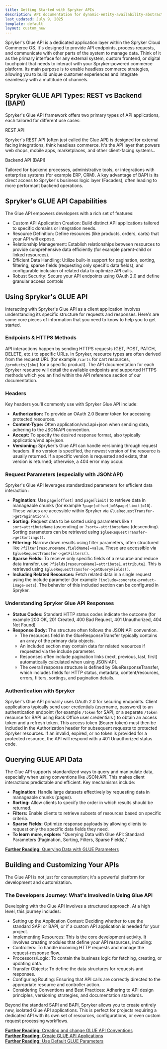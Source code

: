 ```yaml
---
title: Getting Started with Spryker APIs
description: API documentation for dynamic-entity-availability-abstracts.
last_updated: July 9, 2025
template: default
layout: custom_new
---
```


<div class="content_box">

Spryker's Glue API is a dedicated application layer within the Spryker Cloud Commerce OS. It's designed to provide API endpoints, process requests, and communicate with other parts of the system to manage data.  Think of it as the primary interface for any external system, custom frontend, or digital touchpoint that needs to interact with your Spryker-powered commerce platform.  Its main purpose is to enable headless commerce strategies, allowing you to build unique customer experiences and integrate seamlessly with a multitude of channels.

</div>

## Spryker GLUE API Types: REST vs Backend (BAPI)

Spryker's Glue API framework offers two primary types of API applications, each tailored for different use cases:

<div class="grid_container">
  <div class="content_card">
    <div class="content_column">
      <div class="content_icon">
      </div>
    </div>
    <div class="content_column">
      <p class="content_title">REST API</p>
      <p class="content_text">Spryker's REST API (often just called the Glue API) is designed for external facing integrations, think headless commerce. It's the API layer that powers web shops, mobile apps, marketplaces, and other client-facing systems..</p>
    </div>
  </div>
  <div class="content_card">
    <div class="content_column">
      <div class="content_icon">
      </div>
    </div>
    <div class="content_column">
      <p class="content_title">Backend API (BAPI)</p>
      <p class="content_text">Tailored for backend processes, administrative tools, or integrations with enterprise systems (for example ERP, CRM). A key advantage of BAPI is its direct access to Spryker's business logic layer (Facades), often leading to more performant backend operations.</p>
    </div>
  </div>
</div>


## Spryker's GLUE API Capabilities

The Glue API empowers developers with a rich set of features:

- Custom API Application Creation: Build distinct API applications tailored to specific domains or integration needs.
- Resource Definition: Define resources (like products, orders, carts) that your API will expose.
- Relationship Management: Establish relationships between resources to provide comprehensive data efficiently (for example parent-child or linked resources).
- Efficient Data Handling: Utilize built-in support for pagination, sorting, filtering, sparse fields (requesting only specific data fields), and configurable inclusion of related data to optimize API calls.
- Robust Security: Secure your API endpoints using OAuth 2.0 and define granular access controls


## Using Spryker's GLUE API

Interacting with Spryker's Glue API as a client application involves understanding its specific structure for requests and responses. Here's are some core pieces of information that you need to know to help you to get started.


### Endpoints & HTTPS Methods

API interactions happen by sending HTTPS requests (GET, POST, PATCH, DELETE, etc.) to specific URLs. In Spryker, resource types are often derived from the request URL (for example `/carts` for cart resources, `/products/{sku}` for a specific product).  The API documentation for each Spryker resource will detail the available endpoints and supported HTTPS methods which you an find within the API reference section of our documentation.

### Headers

Key headers you'll commonly use with Spryker Glue API include:
- **Authorization:** To provide an OAuth 2.0 Bearer token for accessing protected resources.
- **Content-Type:** Often application/vnd.api+json when sending data, adhering to the JSON:API convention.
- **Accept:** To specify the desired response format, also typically application/vnd.api+json.
- **Versioning:** Spryker's Glue API can handle versioning through request headers. If no version is specified, the newest version of the resource is usually returned. If a specific version is requested and exists, that version is returned; otherwise, a 404 error may occur.

### Request Parameters (especially with JSON:API)

Spryker's Glue API leverages standardized parameters for efficient data interaction :
- **Pagination:** Use `page[offset]` and `page[limit]` to retrieve data in manageable chunks (for example `?page[offset]=0&page[limit]=10`). These values are accessible within Spryker via `GlueRequestTransfer->getPagination()`.
- **Sorting:** Request data to be sorted using parameters like `?sort=attributeName` (ascending) or `?sort=-attributeName` (descending). Sorting parameters can be retrieved using `$glueRequestTransfer->getSortings()`.
- **Filtering:** Narrow down results using filter parameters, often structured like `?filter[resourceName.fieldName]=value`. These are accessible via `$glueRequestTransfer->getFilters()`.
- **Sparse Fields:** To receive only specific fields of a resource and reduce data transfer, use `?fields[resourceName]=attribute1,attribute2`. This is retrieved using `$glueRequestTransfer->getQueryFields()`.
- **Including Related Resources:** Fetch related data in a single request using the include parameter (for example `?include=concrete-product-image-sets`).  The behavior of this included section can be configured in Spryker.  

### Understanding Spryker Glue API Responses

- **Status Codes:** Standard HTTP status codes indicate the outcome (for example 200 OK, 201 Created, 400 Bad Request, 401 Unauthorized, 404 Not Found)
- **Response Body:** The structure often follows the JSON:API convention.
  - The resources field in the GlueResponseTransfer typically contains an array of the primary data objects.
  - An included section may contain data for related resources if requested via the include parameter.
  - Responses often include pagination links (next, previous, last, first) automatically calculated when using JSON:API.
  - The overall response structure is defined by GlueResponseTransfer, which includes fields for HTTP status, metadata, content/resources, errors, filters, sortings, and pagination details.


### Authentication with Spryker

Spryker's Glue API primarily uses OAuth 2.0 for securing endpoints.
Client applications typically send user credentials (username, password) to an authentication endpoint (for example `/token` for SAPI, or a separate `/token` resource for BAPI using Back Office user credentials ) to obtain an access token and a refresh token.
This access token (Bearer token) must then be included in the Authorization header for subsequent requests to protected Spryker resources.
If an invalid, expired, or no token is provided for a protected resource, the API will respond with a 401 Unauthorized status code.


## Querying GLUE API Data

The Glue API supports standardized ways to query and manipulate data, especially when using conventions like JSON:API. This makes client interactions predictable and efficient. Key mechanisms include:

- **Pagination:** Handle large datasets effectively by requesting data in manageable chunks (pages).
- **Sorting:** Allow clients to specify the order in which results should be returned.
- **Filters:** Enable clients to retrieve subsets of resources based on specific criteria.
- **Sparse Fields:** Optimize response payloads by allowing clients to request only the specific data fields they need.
- **To learn more, explore:** "Querying Data with Glue API: Standard Parameters (Pagination, Sorting, Filters, Sparse Fields)."

<a class="fl_cont" href="/docs/dg/dev/glue-api/202410.0/use-default-glue-parameters">
  <div class="fl_icon">
    <i class="icon-article"></i>
  </div>
  <div class="fl_text"><strong>Further Reading:</strong> Querying Data with GLUE Parameters</div>
</a>



## Building and Customizing Your APIs

The Glue API is not just for consumption; it's a powerful platform for development and customization.

### The Developers Journey: What's Involved in Using Glue API

Developing with the Glue API involves a structured approach. At a high level, this journey includes:

- Setting up the Application Context: Deciding whether to use the standard SAPI or BAPI, or if a custom API application is needed for your project.
- Implementing Resources: This is the core development activity. It involves creating modules that define your API resources, including:
- Controllers: To handle incoming HTTP requests and manage the request-response flow.
- Processors/Logic: To contain the business logic for fetching, creating, or updating data.
- Transfer Objects: To define the data structures for requests and responses.
- Configuring Routing: Ensuring that API calls are correctly directed to the appropriate resource and controller action.
- Considering Conventions and Best Practices: Adhering to API design principles, versioning strategies, and documentation standards.

Beyond the standard SAPI and BAPI, Spryker allows you to create entirely new, isolated Glue API applications. This is perfect for projects requiring a dedicated API with its own set of resources, configurations, or even custom request processing workflows.

<a class="fl_cont" href="/docs/dg/dev/glue-api/202410.0/use-default-glue-parameters">
  <div class="fl_icon">
    <i class="icon-article"></i>
  </div>
  <div class="fl_text"><strong>Further Reading:</strong> Creating and change GLUE API Conventions</div>
</a>

<a class="fl_cont" href="/docs/dg/dev/glue-api/202410.0/use-default-glue-parameters">
  <div class="fl_icon">
    <i class="icon-article"></i>
  </div>
  <div class="fl_text"><strong>Further Reading:</strong> Create GLUE API Applications</div>
</a>

<a class="fl_cont" href="/docs/dg/dev/glue-api/202410.0/use-default-glue-parameters">
  <div class="fl_icon">
    <i class="icon-article"></i>
  </div>
  <div class="fl_text"><strong>Further Reading:</strong> Use Default GLUE Parameters</div>
</a>